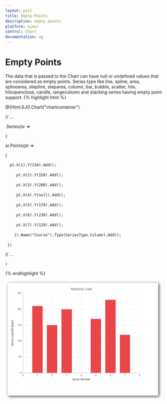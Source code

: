```yaml
---
layout: post
title: Empty-Points
description: empty points
platform: ejmvc
control: Chart
documentation: ug
---
```


# Empty Points

The data that is passed to the Chart can have null or undefined values that are considered as empty points. Series type like line, spline, area, splinearea, stepline, steparea, column, bar, bubble, scatter, hilo, hiloopenclose, candle, rangecolumn and stacking series having empty point support. 
{% highlight html %}




@(Html.EJ().Chart("chartcontainer")

// ...

   .Series(sr =>

    {

sr.Points(pt =>

{

	  pt.X(1).Y(210).Add(); 

         pt.X(2).Y(150).Add(); 

         pt.X(3).Y(200).Add(); 

         pt.X(4).Y(null).Add(); 

         pt.X(5).Y(170).Add(); 

         pt.X(6).Y(230).Add(); 

         pt.X(7).Y(120).Add(); 

        }).Name("Course").Type(SeriesType.Column).Add();

     })

// ...

    )

{% endhighlight  %}

![](Empty-Points_images/Empty-Points_img1.png)



